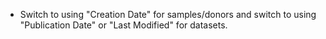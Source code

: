 - Switch to using "Creation Date" for samples/donors and switch to using "Publication Date" or "Last Modified" for datasets.